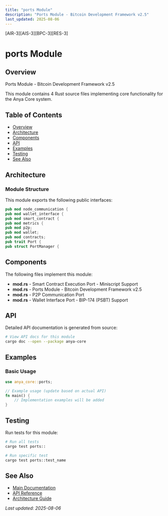 ```yaml
---
title: "ports Module"
description: "Ports Module - Bitcoin Development Framework v2.5"
last_updated: 2025-08-06
---
```


[AIR-3][AIS-3][BPC-3][RES-3]

# ports Module

## Overview

Ports Module - Bitcoin Development Framework v2.5

This module contains 4 Rust source files implementing core functionality for the Anya Core system.

## Table of Contents

- [Overview](#overview)
- [Architecture](#architecture)
- [Components](#components)
- [API](#api)
- [Examples](#examples)
- [Testing](#testing)
- [See Also](#see-also)

## Architecture

### Module Structure

This module exports the following public interfaces:

```rust
pub mod node_communication {
pub mod wallet_interface {
pub mod smart_contract {
pub mod metrics {
pub mod p2p;
pub mod wallet;
pub mod contracts;
pub trait Port {
pub struct PortManager {
```

## Components

The following files implement this module:

- **mod.rs** - Smart Contract Execution Port - Miniscript Support
- **mod.rs** - Ports Module - Bitcoin Development Framework v2.5
- **mod.rs** - P2P Communication Port
- **mod.rs** - Wallet Interface Port - BIP-174 (PSBT) Support

## API

Detailed API documentation is generated from source:

```bash
# View API docs for this module
cargo doc --open --package anya-core
```

## Examples

### Basic Usage

```rust
use anya_core::ports;

// Example usage (update based on actual API)
fn main() {
    // Implementation examples will be added
}
```

## Testing

Run tests for this module:

```bash
# Run all tests
cargo test ports::

# Run specific test
cargo test ports::test_name
```

## See Also

- [Main Documentation](../README.md)
- [API Reference](../api/README.md)
- [Architecture Guide](../architecture/README.md)

*Last updated: 2025-08-06*
